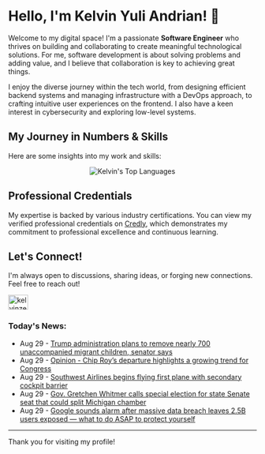 # Hello, I'm Kelvin Yuli Andrian! 👋

Welcome to my digital space! I'm a passionate **Software Engineer** who thrives on building and collaborating to create meaningful technological solutions. For me, software development is about solving problems and adding value, and I believe that collaboration is key to achieving great things.

I enjoy the diverse journey within the tech world, from designing efficient backend systems and managing infrastructure with a DevOps approach, to crafting intuitive user experiences on the frontend. I also have a keen interest in cybersecurity and exploring low-level systems.

## My Journey in Numbers & Skills

Here are some insights into my work and skills:

<p align="center">
  <img src="https://github-readme-stats.vercel.app/api/top-langs/?username=kelvinzer0&layout=compact&theme=radical" alt="Kelvin's Top Languages" />
</p>

## Professional Credentials

My expertise is backed by various industry certifications. You can view my verified professional credentials on [Credly](https://www.credly.com/users/kelvin-yuli-andrian/badges), which demonstrates my commitment to professional excellence and continuous learning.

## Let's Connect!

I'm always open to discussions, sharing ideas, or forging new connections. Feel free to reach out!

<p align="left">
    <a href="https://linkedin.com/in/kelvinzero" target="blank"><img align="center" src="https://cdn.jsdelivr.net/npm/simple-icons@3.0.1/icons/linkedin.svg" alt="kelvinzero" height="30" width="40" /></a>
</p>

### Today's News:

<!-- feed start -->
- Aug 29 - [Trump administration plans to remove nearly 700 unaccompanied migrant children, senator says](https://www.yahoo.com/news/articles/trump-administration-plans-remove-nearly-203338870.html)
- Aug 29 - [Opinion - Chip Roy’s departure highlights a growing trend for Congress](https://www.yahoo.com/news/articles/opinion-chip-roy-departure-highlights-183000943.html)
- Aug 29 - [Southwest Airlines begins flying first plane with secondary cockpit barrier](https://www.yahoo.com/news/articles/southwest-airlines-begin-flying-first-182725394.html)
- Aug 29 - [Gov. Gretchen Whitmer calls special election for state Senate seat that could split Michigan chamber](https://www.yahoo.com/news/articles/gov-gretchen-whitmer-calls-special-182556773.html)
- Aug 29 - [Google sounds alarm after massive data breach leaves 2.5B users exposed — what to do ASAP to protect yourself](https://www.yahoo.com/news/articles/google-sounds-alarm-massive-data-174500558.html)
<!-- feed end -->

---

Thank you for visiting my profile!
